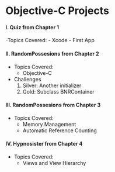 # Objective-C Projects

#### I. Quiz from Chapter 1
-Topics Covered:
	- Xcode
	- First App
#### II. RandomPossesions from Chapter 2
- Topics Covered:
	- Objective-C
- Challenges
	1) Silver: Another initializer
	2) Gold: Subclass BNRContainer
#### III. RandomPossesions from Chapter 3
- Topics Covered:
	- Memory Management
	- Automatic Reference Counting
#### IV. Hypnosister from Chapter 4
- Topics Covered:
	- Views and View Hierarchy


